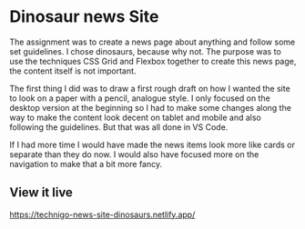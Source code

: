 # Dinosaur news Site
The assignment was to create a news page about anything and follow some set guidelines.
I chose dinosaurs, because why not. 
The purpose was to use the techniques CSS Grid and Flexbox together to create this news page, the content itself is not important.

The first thing I did was to draw a first rough draft on how I wanted the site to look on a paper with a pencil, analogue style. 
I only focused on the desktop version at the beginning so I had to make some changes along the way to make the content look decent on tablet and mobile and also following the guidelines. But that was all done in VS Code.

If I had more time I would have made the news items look more like cards or separate than they do now. I would also have focused more on the navigation to make that a bit more fancy. 


## View it live
https://technigo-news-site-dinosaurs.netlify.app/

